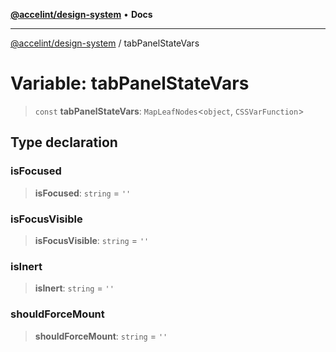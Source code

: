 [**@accelint/design-system**](../README.md) • **Docs**

***

[@accelint/design-system](../README.md) / tabPanelStateVars

# Variable: tabPanelStateVars

> `const` **tabPanelStateVars**: `MapLeafNodes`\<`object`, `CSSVarFunction`\>

## Type declaration

### isFocused

> **isFocused**: `string` = `''`

### isFocusVisible

> **isFocusVisible**: `string` = `''`

### isInert

> **isInert**: `string` = `''`

### shouldForceMount

> **shouldForceMount**: `string` = `''`
